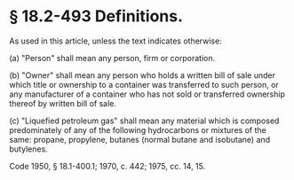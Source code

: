 # § 18.2-493 Definitions.

<p>As used in this article, unless the text indicates otherwise:</p><p>(a) "Person" shall mean any person, firm or corporation.</p><p>(b) "Owner" shall mean any person who holds a written bill of sale under which title or ownership to a container was transferred to such person, or any manufacturer of a container who has not sold or transferred ownership thereof by written bill of sale.</p><p>(c) "Liquefied petroleum gas" shall mean any material which is composed predominately of any of the following hydrocarbons or mixtures of the same: propane, propylene, butanes (normal butane and isobutane) and butylenes.</p><p>Code 1950, § 18.1-400.1; 1970, c. 442; 1975, cc. 14, 15.</p>